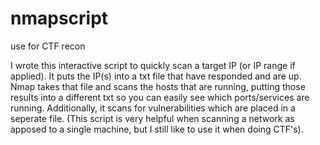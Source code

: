 # nmapscript
use for CTF recon

I wrote this interactive script to quickly scan a target IP (or IP range if applied). 
It puts the IP(s) into a txt file that have responded and are up. 
Nmap takes that file and scans the hosts that are running, putting those results into a different txt so you can easily see which ports/services are running. 
Additionally, it scans for vulnerabilities which are placed in a seperate file. 
(This script is very helpful when scanning a network as apposed to a single machine, but I still like to use it when doing CTF's).


